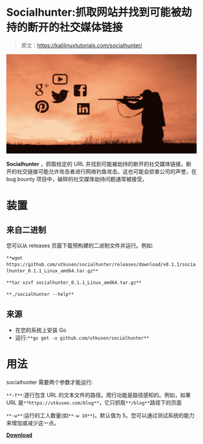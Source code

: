 # Socialhunter:抓取网站并找到可能被劫持的断开的社交媒体链接

> 原文：<https://kalilinuxtutorials.com/socialhunter/>

[![](img//72838c35f8a1007ec22030bc527a1861.png)](https://blogger.googleusercontent.com/img/b/R29vZ2xl/AVvXsEhv983PGdpuFV9Cqj760j7YYTbFHuoCP-s3AtzRVtUJswgWEGMGJuAm-QY4HqlmJhflfxnyjVqOtHA8iX86EeHagJ-4TLnxDN-qy-clHLwFO3hOOCNIljj2verAcZj2ECe8foK7A4dovNk8z8OI_jgZAkjmM_MJqU7PthDTveuR93O1SgdMLg66P_pz/s728/download%20(1).png)

**Socialhunter** ，抓取给定的 URL 并找到可能被劫持的断开的社交媒体链接。断开的社交链接可能允许攻击者进行网络钓鱼攻击。这也可能会损害公司的声誉。在 bug bounty 项目中，破碎的社交媒体劫持问题通常被接受。

# 装置

## 来自二进制

您可以从 releases 页面下载预构建的二进制文件并运行。例如:

`**wget https://github.com/utkusen/socialhunter/releases/download/v0.1.1/socialhunter_0.1.1_Linux_amd64.tar.gz**`

`**tar xzvf socialhunter_0.1.1_Linux_amd64.tar.gz**`

`**./socialhunter --help**`

## 来源

*   在您的系统上安装 Go
*   运行:`**go get -u github.com/utkusen/socialhunter**`

# 用法

socialhunter 需要两个参数才能运行:

`**-f**`:逐行包含 URL 的文本文件的路径。爬行功能是路径感知的。例如，如果 URL 是`**https://utkusen.com/blog**`，它只抓取`**/blog**`路径下的页面

`**-w**`:运行的工人数量(如`**-w 10**`)。默认值为 5。您可以通过测试系统的能力来增加或减少这一点。

[**Download**](https://github.com/utkusen/socialhunter)